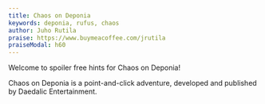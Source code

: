 ```yaml
---
title: Chaos on Deponia
keywords: deponia, rufus, chaos
author: Juho Rutila
praise: https://www.buymeacoffee.com/jrutila
praiseModal: h60
---
```


Welcome to spoiler free hints for Chaos on Deponia!

Chaos on Deponia is a point-and-click adventure, developed and published by Daedalic Entertainment.
